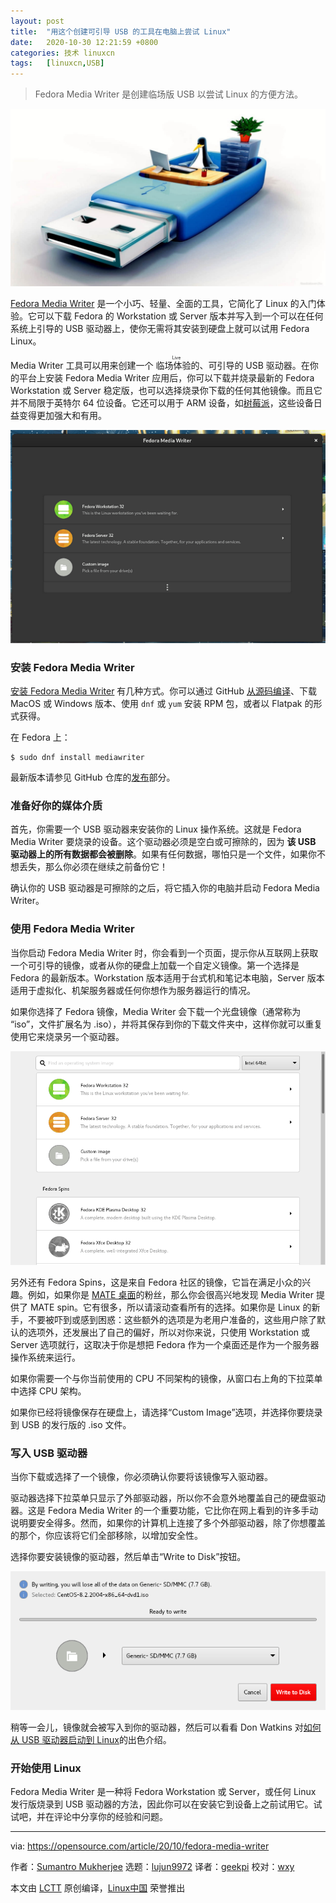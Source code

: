 ```yaml
---
layout: post
title:	"用这个创建可引导 USB 的工具在电脑上尝试 Linux"
date:	2020-10-30 12:21:59 +0800 
categories:	技术 linuxcn 
tags:	[linuxcn,USB]
---
```




> 
> Fedora Media Writer 是创建临场版 USB 以尝试 Linux 的方便方法。
> 
> 
> 


![](/Asserts/Images/album/202010/30/122142c1cmcv7cxgjmw5vw.jpg)


[Fedora Media Writer](https://github.com/FedoraQt/MediaWriter) 是一个小巧、轻量、全面的工具，它简化了 Linux 的入门体验。它可以下载 Fedora 的 Workstation 或 Server 版本并写入到一个可以在任何系统上引导的 USB 驱动器上，使你无需将其安装到硬盘上就可以试用 Fedora Linux。


Media Writer 工具可以用来创建一个<ruby> 临场体验的 <rt>  Live </rt></ruby>、可引导的 USB 驱动器。在你的平台上安装 Fedora Media Writer 应用后，你可以下载并烧录最新的 Fedora Workstation 或 Server 稳定版，也可以选择烧录你下载的任何其他镜像。而且它并不局限于英特尔 64 位设备。它还可以用于 ARM 设备，如[树莓派](https://fedoraproject.org/wiki/Architectures/ARM/Raspberry_Pi)，这些设备日益变得更加强大和有用。


![Fedora Media Writer main screen](/Asserts/Images/album/202010/30/122203l571227urtagh9e4.png "Fedora Media Writer main screen")


### 安装 Fedora Media Writer


[安装 Fedora Media Writer](https://docs.fedoraproject.org/en-US/fedora/f32/install-guide/install/Preparing_for_Installation/#_fedora_media_writer) 有几种方式。你可以通过 GitHub [从源码编译](https://github.com/FedoraQt/MediaWriter#building)、下载 MacOS 或 Windows 版本、使用 `dnf` 或 `yum` 安装 RPM 包，或者以 Flatpak 的形式获得。


在 Fedora 上：



```
$ sudo dnf install mediawriter

```

最新版本请参见 GitHub 仓库的[发布](https://github.com/FedoraQt/MediaWriter/releases)部分。


### 准备好你的媒体介质


首先，你需要一个 USB 驱动器来安装你的 Linux 操作系统。这就是 Fedora Media Writer 要烧录的设备。这个驱动器必须是空白或可擦除的，因为 **该 USB 驱动器上的所有数据都会被删除**。如果有任何数据，哪怕只是一个文件，如果你不想丢失，那么你必须在继续之前备份它！


确认你的 USB 驱动器是可擦除的之后，将它插入你的电脑并启动 Fedora Media Writer。


### 使用 Fedora Media Writer


当你启动 Fedora Media Writer 时，你会看到一个页面，提示你从互联网上获取一个可引导的镜像，或者从你的硬盘上加载一个自定义镜像。第一个选择是 Fedora 的最新版本。Workstation 版本适用于台式机和笔记本电脑，Server 版本适用于虚拟化、机架服务器或任何你想作为服务器运行的情况。


如果你选择了 Fedora 镜像，Media Writer 会下载一个光盘镜像（通常称为 “iso”，文件扩展名为 .iso），并将其保存到你的下载文件夹中，这样你就可以重复使用它来烧录另一个驱动器。


![Select your image](/Asserts/Images/album/202010/30/122205stzrs5lrroe3u3yx.png)


另外还有 Fedora Spins，这是来自 Fedora 社区的镜像，它旨在满足小众的兴趣。例如，如果你是 [MATE 桌面](https://opensource.com/article/19/12/mate-linux-desktop)的粉丝，那么你会很高兴地发现 Media Writer 提供了 MATE spin。它有很多，所以请滚动查看所有的选择。如果你是 Linux 的新手，不要被吓到或感到困惑：这些额外的选项是为老用户准备的，这些用户除了默认的选项外，还发展出了自己的偏好，所以对你来说，只使用 Workstation 或 Server 选项就行，这取决于你是想把 Fedora 作为一个桌面还是作为一个服务器操作系统来运行。


如果你需要一个与你当前使用的 CPU 不同架构的镜像，从窗口右上角的下拉菜单中选择 CPU 架构。


如果你已经将镜像保存在硬盘上，请选择“Custom Image”选项，并选择你要烧录到 USB 的发行版的 .iso 文件。


### 写入 USB 驱动器


当你下载或选择了一个镜像，你必须确认你要将该镜像写入驱动器。


驱动器选择下拉菜单只显示了外部驱动器，所以你不会意外地覆盖自己的硬盘驱动器。这是 Fedora Media Writer 的一个重要功能，它比你在网上看到的许多手动说明要安全得多。然而，如果你的计算机上连接了多个外部驱动器，除了你想覆盖的那个，你应该将它们全部移除，以增加安全性。


选择你要安装镜像的驱动器，然后单击“Write to Disk”按钮。


![Media write](/Asserts/Images/album/202010/30/122205j65b671p61rtde4a.png "Media write")


稍等一会儿，镜像就会被写入到你的驱动器，然后可以看看 Don Watkins 对[如何从 USB 驱动器启动到 Linux](https://opensource.com/article/20/4/first-linux-computer)的出色介绍。


### 开始使用 Linux


Fedora Media Writer 是一种将 Fedora Workstation 或 Server，或任何 Linux 发行版烧录到 USB 驱动器的方法，因此你可以在安装它到设备上之前试用它。试试吧，并在评论中分享你的经验和问题。




---


via: <https://opensource.com/article/20/10/fedora-media-writer>


作者：[Sumantro Mukherjee](https://opensource.com/users/sumantro) 选题：[lujun9972](https://github.com/lujun9972) 译者：[geekpi](https://github.com/geekpi) 校对：[wxy](https://github.com/wxy)


本文由 [LCTT](https://github.com/LCTT/TranslateProject) 原创编译，[Linux中国](https://linux.cn/) 荣誉推出
